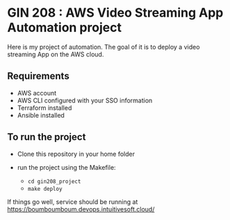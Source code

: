 GIN 208 : AWS Video Streaming App Automation project 
=========

Here is my project of automation. The goal of it is to deploy a video streaming App on the AWS cloud.

Requirements
------------

- AWS account
- AWS CLI configured with your SSO information
- Terraform installed
- Ansible installed


To run the project
------------------

- Clone this repository in your home folder
- run the project using the Makefile:

  - ```cd gin208_project``` 
  - ```make deploy```

If things go well, service should be running at https://boumboumboum.devops.intuitivesoft.cloud/ 